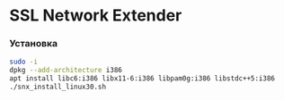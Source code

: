 # SSL Network Extender

### Установка
```bash
sudo -i
dpkg --add-architecture i386
apt install libc6:i386 libx11-6:i386 libpam0g:i386 libstdc++5:i386
./snx_install_linux30.sh
```
